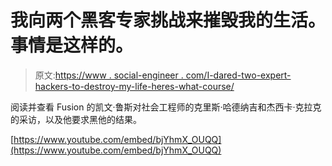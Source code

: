 # 我向两个黑客专家挑战来摧毁我的生活。事情是这样的。

> 原文:[https://www . social-engineer . com/I-dared-two-expert-hackers-to-destroy-my-life-heres-what-course/](https://www.social-engineer.com/i-dared-two-expert-hackers-to-destroy-my-life-heres-what-happened/)

阅读并查看 Fusion 的凯文·鲁斯对社会工程师的克里斯·哈德纳吉和杰西卡·克拉克的采访，以及他要求黑他的结果。

[https://www.youtube.com/embed/bjYhmX_OUQQ](https://www.youtube.com/embed/bjYhmX_OUQQ)